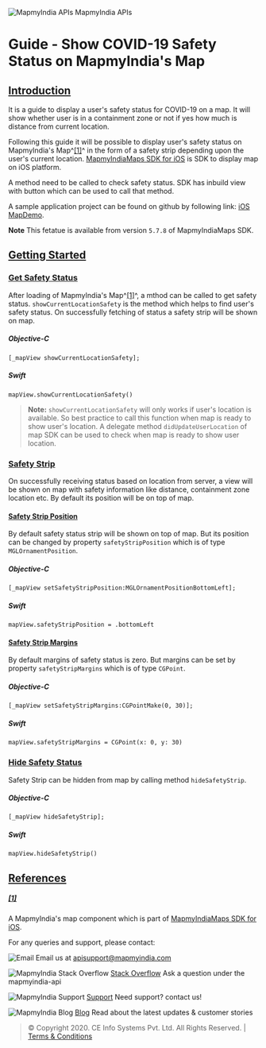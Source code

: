 <div class="figure">

![MapmyIndia
APIs](https://www.mapmyindia.com/api/img/mapmyindia-api.png)
MapmyIndia APIs

</div>

# Guide - Show COVID-19 Safety Status on MapmyIndia's Map

## [Introduction](#Introduction)

It is a guide to display a user's safety status for COVID-19 on a map.
It will show whether user is in a containment zone or not if yes how
much is distance from current location.

Following this guide it will be possible to display user's safety status
on MapmyIndia's Map^[\[1\]](#%5B1%5D)^ in the form of a safety strip
depending upon the user's current location. [MapmyIndiaMaps SDK for
iOS](https://github.com/MapmyIndia/mapmyindia-maps-vectorSDK-iOS/wiki)
is SDK to display map on iOS platform.

A method need to be called to check safety status. SDK has inbuild view
with button which can be used to call that method.

A sample application project can be found on github by following link:
[iOS
MapDemo](https://github.com/MapmyIndia/mapmyindia-maps-vectorSDK-iOS).

**Note** This fetatue is available from version `5.7.8` of
MapmyIndiaMaps SDK.

## [Getting Started](#Getting-Started)

### [Get Safety Status](#Get-Safety-Status)

After loading of MapmyIndia's Map^[\[1\]](#%5B1%5D)^, a mthod can be
called to get safety status. `showCurrentLocationSafety` is the method
which helps to find user's safety status. On successfully fetching of
status a safety strip will be shown on map.

##### Objective-C

<div class="sourceCode">

``` {.sourceCode .objectivec}
[_mapView showCurrentLocationSafety];
```

</div>

##### Swift

``` {.swift}
mapView.showCurrentLocationSafety()
```

> **Note:** `showCurrentLocationSafety` will only works if user's
> location is available. So best practice to call this function when map
> is ready to show user's location. A delegate method
> `didUpdateUserLocation` of map SDK can be used to check when map is
> ready to show user location.

### [Safety Strip](#Safety-Strip)

On successfully receiving status based on location from server, a view
will be shown on map with safety information like distance, containment
zone location etc. By default its position will be on top of map.

#### [Safety Strip Position](#Safety-Strip-Position)

By default safety status strip will be shown on top of map. But its
position can be changed by property `safetyStripPosition` which is of
type `MGLOrnamentPosition`.

##### Objective-C

<div class="sourceCode">

``` {.sourceCode .objectivec}
[_mapView setSafetyStripPosition:MGLOrnamentPositionBottomLeft];
```

</div>

##### Swift

``` {.swift}
mapView.safetyStripPosition = .bottomLeft
```

#### [Safety Strip Margins](#Safety-Strip-Margins)

By default margins of safety status is zero. But margins can be set by
property `safetyStripMargins` which is of type `CGPoint`.

##### Objective-C

<div class="sourceCode">

``` {.sourceCode .objectivec}
[_mapView setSafetyStripMargins:CGPointMake(0, 30)];
```

</div>

##### Swift

``` {.swift}
mapView.safetyStripMargins = CGPoint(x: 0, y: 30)
```

### [Hide Safety Status](#Hide-Safety-Status)

Safety Strip can be hidden from map by calling method `hideSafetyStrip`.

##### Objective-C

<div class="sourceCode">

``` {.sourceCode .objectivec}
[_mapView hideSafetyStrip];
```

</div>

##### Swift

``` {.swift}
mapView.hideSafetyStrip()
```

## [References](#References)

##### [\[1\]](#%5B1%5D)

A MapmyIndia's map component which is part of [MapmyIndiaMaps SDK for
iOS](https://github.com/MapmyIndia/mapmyindia-maps-vectorSDK-iOS/wiki).

For any queries and support, please contact:

![Email](https://www.google.com/a/cpanel/mapmyindia.co.in/images/logo.gif?service=google_gsuite)
Email us at <apisupport@mapmyindia.com>

![MapmyIndia Stack
Overflow](https://www.mapmyindia.com/api/img/icons/stack-overflow.png)
[Stack
Overflow](https://stackoverflow.com/questions/tagged/mapmyindia-api) Ask
a question under the mapmyindia-api

![MapmyIndia
Support](https://www.mapmyindia.com/api/img/icons/support.png)
[Support](https://www.mapmyindia.com/api/index.php#f_cont) Need support?
contact us!

![MapmyIndia Blog](https://www.mapmyindia.com/api/img/icons/blog.png)
[Blog](http://www.mapmyindia.com/blog/) Read about the latest updates &
customer stories

> © Copyright 2020. CE Info Systems Pvt. Ltd. All Rights Reserved. |
> [Terms & Conditions](http://www.mapmyindia.com/api/terms-&-conditions)
